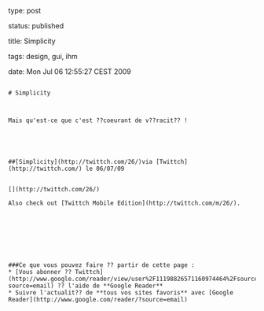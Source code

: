 type: post
status: published
title: Simplicity 
tags: design, gui, ihm
date: Mon Jul 06 12:55:27 CEST 2009
~~~~~~
# Simplicity 

Mais qu'est-ce que c'est ??coeurant de v??racit?? !





##[Simplicity](http://twittch.com/26/)via [Twittch](http://twittch.com/) le 06/07/09  


[](http://twittch.com/26/)

Also check out [Twittch Mobile Edition](http://twittch.com/m/26/).

  






###Ce que vous pouvez faire ?? partir de cette page :
* [Vous abonner ?? Twittch](http://www.google.com/reader/view/user%2F11198826571160974464%2Fsource%2Fcom.google%2Flink?source=email) ?? l'aide de **Google Reader**
* Suivre l'actualit?? de **tous vos sites favoris** avec [Google Reader](http://www.google.com/reader/?source=email)